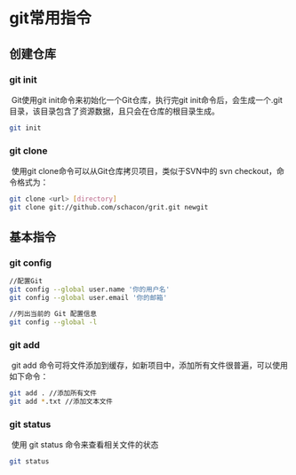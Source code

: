 # git常用指令

## 创建仓库

### git init 

​	Git使用git init命令来初始化一个Git仓库，执行完git init命令后，会生成一个.git目录，该目录包含了资源数据，且只会在仓库的根目录生成。

```bash
git init
```

### git clone 

​	使用git clone命令可以从Git仓库拷贝项目，类似于SVN中的 svn checkout，命令格式为：

```bash
git clone <url> [directory]
git clone git://github.com/schacon/grit.git newgit
```

## 基本指令

### git config

```bash
//配置Git
git config --global user.name '你的用户名'
git config --global user.email '你的邮箱'

//列出当前的 Git 配置信息
git config --global -l 
```

### git add

​	git add 命令可将文件添加到缓存，如新项目中，添加所有文件很普遍，可以使用如下命令：

```bash
git add . //添加所有文件
git add *.txt //添加文本文件
```

### git status

​	使用 git status 命令来查看相关文件的状态

```bash
git status
```

